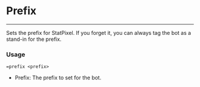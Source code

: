 # Prefix
---
Sets the prefix for StatPixel. If you forget it, you can always tag the bot as a stand-in for the prefix.

### Usage
```
=prefix <prefix>
```
* Prefix: The prefix to set for the bot.
